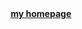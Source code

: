 <br>
<br>

<p align="center">
    <a href="https://krzysiekpiasecki.github.io"><strong>my homepage</strong></a>
</p>

<br>
<br>

